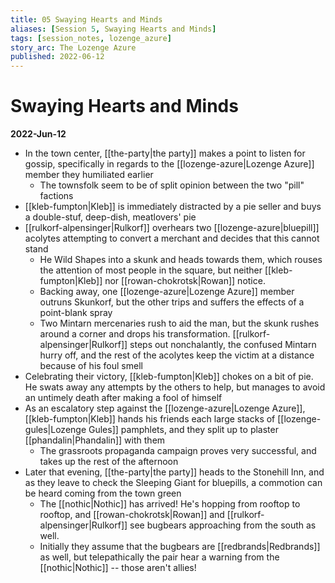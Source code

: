 ```yaml
---
title: 05 Swaying Hearts and Minds
aliases: [Session 5, Swaying Hearts and Minds]
tags: [session_notes, lozenge_azure]
story_arc: The Lozenge Azure
published: 2022-06-12
---
```

# Swaying Hearts and Minds

**2022-Jun-12**

- In the town center, [[the-party|the party]] makes a point to listen for gossip, specifically in regards to the [[lozenge-azure|Lozenge Azure]] member they humiliated earlier
  - The townsfolk seem to be of split opinion between the two "pill" factions
- [[kleb-fumpton|Kleb]] is immediately distracted by a pie seller and buys a double-stuf, deep-dish, meatlovers' pie
- [[rulkorf-alpensinger|Rulkorf]] overhears two [[lozenge-azure|bluepill]] acolytes attempting to convert a merchant and decides that this cannot stand
  - He Wild Shapes into a skunk and heads towards them, which rouses the attention of most people in the square, but neither [[kleb-fumpton|Kleb]] nor [[rowan-chokrotsk|Rowan]] notice.
  - Backing away, one [[lozenge-azure|Lozenge Azure]] member outruns Skunkorf, but the other trips and suffers the effects of a point-blank spray
  - Two Mintarn mercenaries rush to aid the man, but the skunk rushes around a corner and drops his transformation. [[rulkorf-alpensinger|Rulkorf]] steps out nonchalantly, the confused Mintarn hurry off, and the rest of the acolytes keep the victim at a distance because of his foul smell
- Celebrating their victory, [[kleb-fumpton|Kleb]] chokes on a bit of pie. He swats away any attempts by the others to help, but manages to avoid an untimely death after making a fool of himself
- As an escalatory step against the [[lozenge-azure|Lozenge Azure]], [[kleb-fumpton|Kleb]] hands his friends each large stacks of [[lozenge-gules|Lozenge Gules]] pamphlets, and they split up to plaster [[phandalin|Phandalin]] with them
  - The grassroots propaganda campaign proves very successful, and takes up the rest of the afternoon
- Later that evening, [[the-party|the party]] heads to the Stonehill Inn, and as they leave to check the Sleeping Giant for bluepills, a commotion can be heard coming from the town green
  - The [[nothic|Nothic]] has arrived! He's hopping from rooftop to rooftop, and [[rowan-chokrotsk|Rowan]] and [[rulkorf-alpensinger|Rulkorf]] see bugbears approaching from the south as well.
  - Initially they assume that the bugbears are [[redbrands|Redbrands]] as well, but telepathically the pair hear a warning from the [[nothic|Nothic]] -- those aren't allies!
